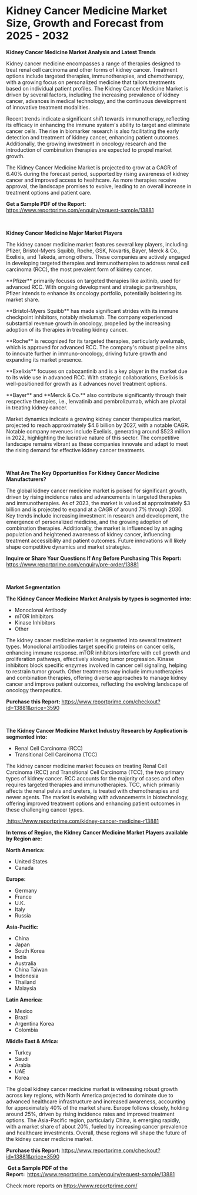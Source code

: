 <p><h1>Kidney Cancer Medicine Market Size, Growth and Forecast from 2025 - 2032</h1></p><p><strong>Kidney Cancer Medicine Market Analysis and Latest Trends</strong></p>
<p><p>Kidney cancer medicine encompasses a range of therapies designed to treat renal cell carcinoma and other forms of kidney cancer. Treatment options include targeted therapies, immunotherapies, and chemotherapy, with a growing focus on personalized medicine that tailors treatments based on individual patient profiles. The Kidney Cancer Medicine Market is driven by several factors, including the increasing prevalence of kidney cancer, advances in medical technology, and the continuous development of innovative treatment modalities.</p><p>Recent trends indicate a significant shift towards immunotherapy, reflecting its efficacy in enhancing the immune system's ability to target and eliminate cancer cells. The rise in biomarker research is also facilitating the early detection and treatment of kidney cancer, enhancing patient outcomes. Additionally, the growing investment in oncology research and the introduction of combination therapies are expected to propel market growth.</p><p>The Kidney Cancer Medicine Market is projected to grow at a CAGR of 6.40% during the forecast period, supported by rising awareness of kidney cancer and improved access to healthcare. As more therapies receive approval, the landscape promises to evolve, leading to an overall increase in treatment options and patient care.</p></p>
<p><strong>Get a Sample PDF of the Report:&nbsp;</strong> <a href="https://www.reportprime.com/enquiry/request-sample/13881?utm_campaign=3025&utm_medium=2&utm_source=Github&utm_content=ia&utm_term=20032025&utm_id=kidney-cancer-medicine">https://www.reportprime.com/enquiry/request-sample/13881</a></p>
<p>&nbsp;</p>
<p><strong>Kidney Cancer Medicine Major Market Players</strong></p>
<p><p>The kidney cancer medicine market features several key players, including Pfizer, Bristol-Myers Squibb, Roche, GSK, Novartis, Bayer, Merck & Co., Exelixis, and Takeda, among others. These companies are actively engaged in developing targeted therapies and immunotherapies to address renal cell carcinoma (RCC), the most prevalent form of kidney cancer.</p><p>**Pfizer** primarily focuses on targeted therapies like axitinib, used for advanced RCC. With ongoing development and strategic partnerships, Pfizer intends to enhance its oncology portfolio, potentially bolstering its market share.</p><p>**Bristol-Myers Squibb** has made significant strides with its immune checkpoint inhibitors, notably nivolumab. The company experienced substantial revenue growth in oncology, propelled by the increasing adoption of its therapies in treating kidney cancer.</p><p>**Roche** is recognized for its targeted therapies, particularly avelumab, which is approved for advanced RCC. The company's robust pipeline aims to innovate further in immuno-oncology, driving future growth and expanding its market presence.</p><p>**Exelixis** focuses on cabozantinib and is a key player in the market due to its wide use in advanced RCC. With strategic collaborations, Exelixis is well-positioned for growth as it advances novel treatment options.</p><p>**Bayer** and **Merck & Co.** also contribute significantly through their respective therapies, i.e., lenvatinib and pembrolizumab, which are pivotal in treating kidney cancer.</p><p>Market dynamics indicate a growing kidney cancer therapeutics market, projected to reach approximately $4.6 billion by 2027, with a notable CAGR. Notable company revenues include Exelixis, generating around $523 million in 2022, highlighting the lucrative nature of this sector. The competitive landscape remains vibrant as these companies innovate and adapt to meet the rising demand for effective kidney cancer treatments.</p></p>
<p>&nbsp;</p>
<p><strong>What Are The Key Opportunities For Kidney Cancer Medicine Manufacturers?</strong></p>
<p><p>The global kidney cancer medicine market is poised for significant growth, driven by rising incidence rates and advancements in targeted therapies and immunotherapies. As of 2023, the market is valued at approximately $3 billion and is projected to expand at a CAGR of around 7% through 2030. Key trends include increasing investment in research and development, the emergence of personalized medicine, and the growing adoption of combination therapies. Additionally, the market is influenced by an aging population and heightened awareness of kidney cancer, influencing treatment accessibility and patient outcomes. Future innovations will likely shape competitive dynamics and market strategies.</p></p>
<p><strong>Inquire or Share Your Questions If Any Before Purchasing This Report:</strong> <a href="https://www.reportprime.com/enquiry/pre-order/13881?utm_campaign=3025&utm_medium=2&utm_source=Github&utm_content=ia&utm_term=20032025&utm_id=kidney-cancer-medicine">https://www.reportprime.com/enquiry/pre-order/13881</a></p>
<p>&nbsp;</p>
<p><strong>Market Segmentation</strong></p>
<p><strong>The Kidney Cancer Medicine Market Analysis by types is segmented into:</strong></p>
<p><ul><li>Monoclonal Antibody</li><li>mTOR Inhibitors</li><li>Kinase Inhibitors</li><li>Other</li></ul></p>
<p><p>The kidney cancer medicine market is segmented into several treatment types. Monoclonal antibodies target specific proteins on cancer cells, enhancing immune response. mTOR inhibitors interfere with cell growth and proliferation pathways, effectively slowing tumor progression. Kinase inhibitors block specific enzymes involved in cancer cell signaling, helping to restrain tumor growth. Other treatments may include immunotherapies and combination therapies, offering diverse approaches to manage kidney cancer and improve patient outcomes, reflecting the evolving landscape of oncology therapeutics.</p></p>
<p><strong>Purchase this Report:&nbsp;</strong><a href="https://www.reportprime.com/checkout?id=13881&price=3590&utm_campaign=3025&utm_medium=2&utm_source=Github&utm_content=ia&utm_term=20032025&utm_id=kidney-cancer-medicine">https://www.reportprime.com/checkout?id=13881&price=3590</a></p>
<p>&nbsp;</p>
<p><strong>The Kidney Cancer Medicine Market Industry Research by Application is segmented into:</strong></p>
<p><ul><li>Renal Cell Carcinoma (RCC)</li><li>Transitional Cell Carcinoma (TCC)</li></ul></p>
<p><p>The kidney cancer medicine market focuses on treating Renal Cell Carcinoma (RCC) and Transitional Cell Carcinoma (TCC), the two primary types of kidney cancer. RCC accounts for the majority of cases and often requires targeted therapies and immunotherapies. TCC, which primarily affects the renal pelvis and ureters, is treated with chemotherapies and newer agents. The market is evolving with advancements in biotechnology, offering improved treatment options and enhancing patient outcomes in these challenging cancer types.</p></p>
<p><a href="https://www.reportprime.com/kidney-cancer-medicine-r13881?utm_campaign=3025&utm_medium=2&utm_source=Github&utm_content=ia&utm_term=20032025&utm_id=kidney-cancer-medicine">&nbsp;https://www.reportprime.com/kidney-cancer-medicine-r13881</a></p>
<p><strong>In terms of Region, the Kidney Cancer Medicine Market Players available by Region are:</strong></p>
<p>
    <p> <strong> North America: </strong>
        <ul>
            <li>United States</li>
            <li>Canada</li>
        </ul>
        </p> 
    <p> <strong> Europe: </strong>
        <ul>
            <li>Germany</li>
            <li>France</li>
            <li>U.K.</li>
            <li>Italy</li>
            <li>Russia</li>
        </ul>
        </p> 
    <p> <strong> Asia-Pacific: </strong>
        <ul>
            <li>China</li>
            <li>Japan</li>
            <li>South Korea</li>
            <li>India</li>
            <li>Australia</li>
            <li>China Taiwan</li>
            <li>Indonesia</li>
            <li>Thailand</li>
            <li>Malaysia</li>
        </ul>
        </p> 
    <p> <strong> Latin America: </strong>
        <ul>
            <li>Mexico</li>
            <li>Brazil</li>
            <li>Argentina Korea</li>
            <li>Colombia</li>
        </ul>
        </p> 
    <p> <strong> Middle East & Africa: </strong>
        <ul>
            <li>Turkey</li>
            <li>Saudi</li>
            <li>Arabia</li>
            <li>UAE</li>
            <li>Korea</li>
        </ul>
    </p>
    </p>
<p><p>The global kidney cancer medicine market is witnessing robust growth across key regions, with North America projected to dominate due to advanced healthcare infrastructure and increased awareness, accounting for approximately 40% of the market share. Europe follows closely, holding around 25%, driven by rising incidence rates and improved treatment options. The Asia-Pacific region, particularly China, is emerging rapidly, with a market share of about 20%, fueled by increasing cancer prevalence and healthcare investments. Overall, these regions will shape the future of the kidney cancer medicine market.</p></p>
<p><strong>Purchase this Report: </strong><a href="https://www.reportprime.com/checkout?id=13881&price=3590&utm_campaign=3025&utm_medium=2&utm_source=Github&utm_content=ia&utm_term=20032025&utm_id=kidney-cancer-medicine">https://www.reportprime.com/checkout?id=13881&price=3590</a></p>
<p>&nbsp;<strong>Get a Sample PDF of the Report:&nbsp;&nbsp;</strong><a href="https://www.reportprime.com/enquiry/request-sample/13881?utm_campaign=3025&utm_medium=2&utm_source=Github&utm_content=ia&utm_term=20032025&utm_id=kidney-cancer-medicine">https://www.reportprime.com/enquiry/request-sample/13881</a></p>
<p><strong></strong></p>
<p>Check more reports on <a href="https://www.reportprime.com/?utm_campaign=3025&utm_medium=2&utm_source=Github&utm_content=ia&utm_term=20032025&utm_id=kidney-cancer-medicine">https://www.reportprime.com/</a></p>